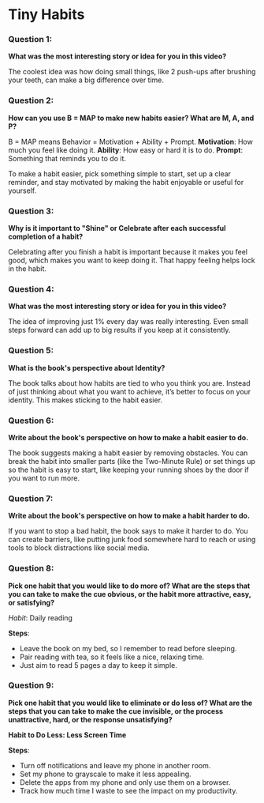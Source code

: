 # Tiny Habits
### Question 1: 
**What was the most interesting story or idea for you in this video?**

The coolest idea was how doing small things, like 2 push-ups after brushing your teeth, can make a big difference over time.

### Question 2:
**How can you use B = MAP to make new habits easier? What are M, A, and P?**

B = MAP means Behavior = Motivation + Ability + Prompt.
 **Motivation**: How much you feel like doing it.
 **Ability**: How easy or hard it is to do.
 **Prompt**: Something that reminds you to do it.

To make a habit easier, pick something simple to start, set up a clear reminder, and stay motivated by making the habit enjoyable or useful for yourself.

### Question 3:
**Why is it important to "Shine" or Celebrate after each successful completion of a habit?**

Celebrating after you finish a habit is important because it makes you feel good, which makes you want to keep doing it. That happy feeling helps lock in the habit.

### Question 4:
**What was the most interesting story or idea for you in this video?**

The idea of improving just 1% every day was really interesting. Even small steps forward can add up to big results if you keep at it consistently.

### Question 5:
**What is the book's perspective about Identity?**

The book talks about how habits are tied to who you think you are. Instead of just thinking about what you want to achieve, it’s better to focus on your identity. This makes sticking to the habit easier.

### Question 6:
**Write about the book's perspective on how to make a habit easier to do.**

The book suggests making a habit easier by removing obstacles. You can break the habit into smaller parts (like the Two-Minute Rule) or set things up so the habit is easy to start, like keeping your running shoes by the door if you want to run more.

### Question 7:
**Write about the book's perspective on how to make a habit harder to do.**

If you want to stop a bad habit, the book says to make it harder to do. You can create barriers, like putting junk food somewhere hard to reach or using tools to block distractions like social media.

### Question 8:
**Pick one habit that you would like to do more of? What are the steps that you can take to make the cue obvious, or the habit more attractive, easy, or satisfying?**

*Habit*: Daily reading

**Steps**:
 - Leave the book on my bed, so I remember to read before sleeping.
 - Pair reading with tea, so it feels like a nice, relaxing time.
 - Just aim to read 5 pages a day to keep it simple.

### Question 9:
**Pick one habit that you would like to eliminate or do less of? What are the steps that you can take to make the cue invisible, or the process unattractive, hard, or the response unsatisfying?**

**Habit to Do Less: Less Screen Time**

**Steps**:
-  Turn off notifications and leave my phone in another room.
-  Set my phone to grayscale to make it less appealing.
-  Delete the apps from my phone and only use them on a browser.
-  Track how much time I waste to see the impact on my productivity.

